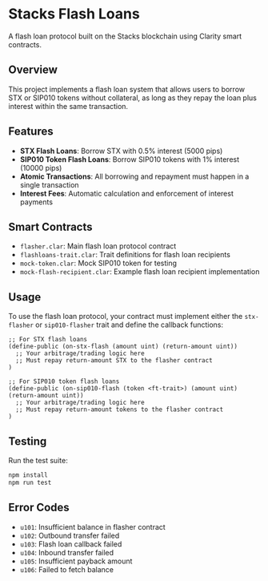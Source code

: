 # Stacks Flash Loans

A flash loan protocol built on the Stacks blockchain using Clarity smart contracts.

## Overview

This project implements a flash loan system that allows users to borrow STX or SIP010 tokens without collateral, as long as they repay the loan plus interest within the same transaction.

## Features

- **STX Flash Loans**: Borrow STX with 0.5% interest (5000 pips)
- **SIP010 Token Flash Loans**: Borrow SIP010 tokens with 1% interest (10000 pips)
- **Atomic Transactions**: All borrowing and repayment must happen in a single transaction
- **Interest Fees**: Automatic calculation and enforcement of interest payments

## Smart Contracts

- `flasher.clar`: Main flash loan protocol contract
- `flashloans-trait.clar`: Trait definitions for flash loan recipients
- `mock-token.clar`: Mock SIP010 token for testing
- `mock-flash-recipient.clar`: Example flash loan recipient implementation

## Usage

To use the flash loan protocol, your contract must implement either the `stx-flasher` or `sip010-flasher` trait and define the callback functions:

```clarity
;; For STX flash loans
(define-public (on-stx-flash (amount uint) (return-amount uint))
  ;; Your arbitrage/trading logic here
  ;; Must repay return-amount STX to the flasher contract
)

;; For SIP010 token flash loans  
(define-public (on-sip010-flash (token <ft-trait>) (amount uint) (return-amount uint))
  ;; Your arbitrage/trading logic here
  ;; Must repay return-amount tokens to the flasher contract
)
```

## Testing

Run the test suite:

```bash
npm install
npm run test
```

## Error Codes

- `u101`: Insufficient balance in flasher contract
- `u102`: Outbound transfer failed
- `u103`: Flash loan callback failed
- `u104`: Inbound transfer failed
- `u105`: Insufficient payback amount
- `u106`: Failed to fetch balance
